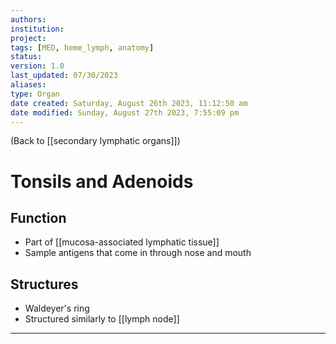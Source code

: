 ```yaml
---
authors: 
institution: 
project: 
tags: [MED, heme_lymph, anatomy]
status: 
version: 1.0
last_updated: 07/30/2023
aliases: 
type: Organ
date created: Saturday, August 26th 2023, 11:12:50 am
date modified: Sunday, August 27th 2023, 7:55:09 pm
---
```


(Back to [[secondary lymphatic organs]])

# Tonsils and Adenoids

## Function
- Part of [[mucosa-associated lymphatic tissue]]
- Sample antigens that come in through nose and mouth

## Structures
- Waldeyer's ring
- Structured similarly to [[lymph node]]

---
